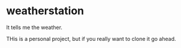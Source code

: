 # weatherstation
It tells me the weather.

THis is a personal project, but if you really want to clone it go ahead.

